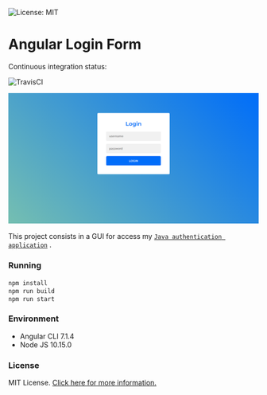 ![License: MIT](https://img.shields.io/badge/License-MIT-blue.svg)

# Angular Login Form

Continuous integration status:

![TravisCI](https://travis-ci.org/valandro/angular-login-form.svg?branch=master)

![Login form](images/login-form.png)

This project consists in a GUI for access my [`Java authentication application`](https://github.com/valandro/java-auth-spring) .


### Running

```
npm install
npm run build
npm run start
```

### Environment
 - Angular CLI 7.1.4
 - Node JS 10.15.0

### License
MIT License. [Click here for more information.](LICENSE)
